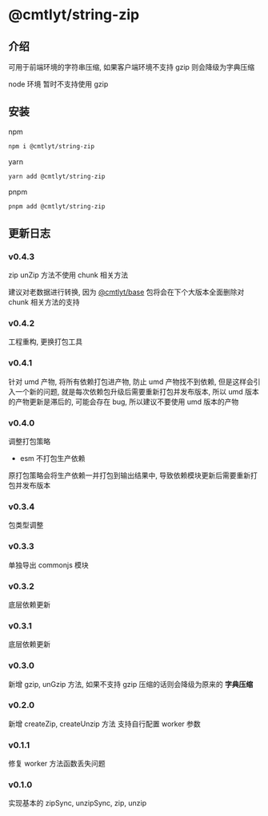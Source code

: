# @cmtlyt/string-zip

## 介绍

可用于前端环境的字符串压缩, 如果客户端环境不支持 gzip 则会降级为字典压缩

node 环境 暂时不支持使用 gzip

## 安装

npm

```bash
npm i @cmtlyt/string-zip
```

yarn

```bash
yarn add @cmtlyt/string-zip
```

pnpm

```bash
pnpm add @cmtlyt/string-zip
```

## 更新日志

### v0.4.3

zip unZip 方法不使用 chunk 相关方法

建议对老数据进行转换, 因为 [@cmtlyt/base](https://www.npmjs.com/package/@cmtlyt/base) 包将会在下个大版本全面删除对 chunk 相关方法的支持

### v0.4.2

工程重构, 更换打包工具

### v0.4.1

针对 umd 产物, 将所有依赖打包进产物, 防止 umd 产物找不到依赖, 但是这样会引入一个新的问题, 就是每次依赖包升级后需要重新打包并发布版本, 所以 umd 版本的产物更新是滞后的, 可能会存在 bug, 所以建议不要使用 umd 版本的产物

### v0.4.0

调整打包策略

- esm 不打包生产依赖

原打包策略会将生产依赖一并打包到输出结果中, 导致依赖模块更新后需要重新打包并发布版本

### v0.3.4

包类型调整

### v0.3.3

单独导出 commonjs 模块

### v0.3.2

底层依赖更新

### v0.3.1

底层依赖更新

### v0.3.0

新增 gzip, unGzip 方法, 如果不支持 gzip 压缩的话则会降级为原来的 **字典压缩**

### v0.2.0

新增 createZip, createUnzip 方法
支持自行配置 worker 参数

### v0.1.1

修复 worker 方法函数丢失问题

### v0.1.0

实现基本的 zipSync, unzipSync, zip, unzip
